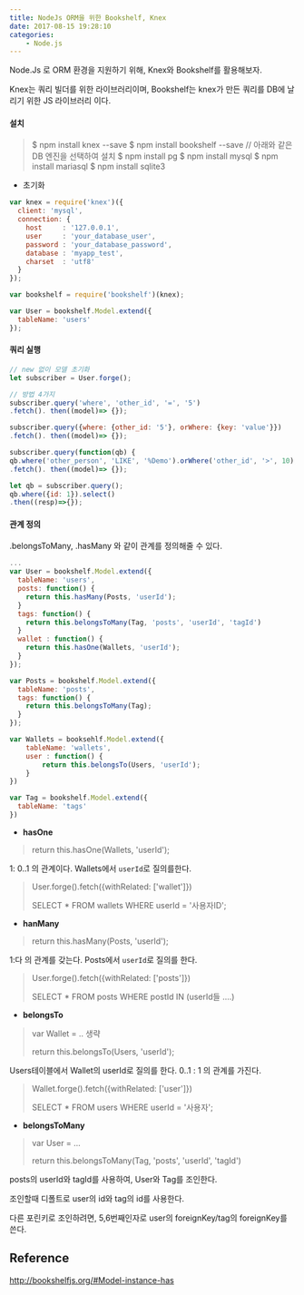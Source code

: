 ```yaml
---
title: NodeJs ORM을 위한 Bookshelf, Knex
date: 2017-08-15 19:28:10
categories:
    - Node.js
---
```


Node.Js 로 ORM 환경을 지원하기 위해, Knex와 Bookshelf를 활용해보자.

Knex는 쿼리 빌더를 위한 라이브러리이며, Bookshelf는 knex가 만든 쿼리를 DB에 날리기 위한 JS 라이브러리 이다.

#### 설치

> $ npm install knex --save
> $ npm install bookshelf --save
> // 아래와 같은 DB 엔진을 선택하여 설치
> $ npm install pg
> $ npm install mysql
> $ npm install mariasql
> $ npm install sqlite3

- 초기화

````javascript
var knex = require('knex')({
  client: 'mysql',
  connection: {
    host     : '127.0.0.1',
    user     : 'your_database_user',
    password : 'your_database_password',
    database : 'myapp_test',
    charset  : 'utf8'
  }
});

var bookshelf = require('bookshelf')(knex);

var User = bookshelf.Model.extend({
  tableName: 'users'
});
````

#### 쿼리 실행

````javascript
// new 없이 모델 초기화
let subscriber = User.forge();

// 방법 4가지
subscriber.query('where', 'other_id', '=', '5')
.fetch(). then((model)=> {});

subscriber.query({where: {other_id: '5'}, orWhere: {key: 'value'}})
.fetch(). then((model)=> {});

subscriber.query(function(qb) {
qb.where('other_person', 'LIKE', '%Demo').orWhere('other_id', '>', 10);})
.fetch(). then((model)=> {});

let qb = subscriber.query();
qb.where({id: 1}).select()
.then((resp)=>{});
````

#### 관계 정의

.belongsToMany, .hasMany 와 같이 관계를 정의해줄 수 있다.

````javascript
...
var User = bookshelf.Model.extend({
  tableName: 'users',
  posts: function() {
    return this.hasMany(Posts, 'userId');
  }
  tags: function() {
  	return this.belongsToMany(Tag, 'posts', 'userId', 'tagId')  
  }
  wallet : function() {
  	return this.hasOne(Wallets, 'userId');  
  }
});

var Posts = bookshelf.Model.extend({
  tableName: 'posts',
  tags: function() {
    return this.belongsToMany(Tag);
  }
});

var Wallets = booksehlf.Model.extend({
    tableName: 'wallets',
    user : function() {
        return this.belongsTo(Users, 'userId');
    }
})

var Tag = bookshelf.Model.extend({
  tableName: 'tags'
})
````

- **hasOne**

> return this.hasOne(Wallets, 'userId');  

1: 0..1 의 관계이다.  Wallets에서 `userId`로 질의를한다. 

> User.forge().fetch({withRelated: ['wallet']})
>
> SELECT * FROM wallets WHERE userId = '사용자ID';

- **hanMany**

> return this.hasMany(Posts, 'userId');

1:다 의 관계를 갖는다.  Posts에서 `userId`로 질의를 한다.

> User.forge().fetch({withRelated: ['posts']})
>
> SELECT * FROM posts WHERE  postId IN (userId들 ....)

- **belongsTo** 

> var Wallet = .. 생략
>
> return this.belongsTo(Users, 'userId');

Users테이블에서 Wallet의 userId로 질의를 한다. 0..1 : 1 의 관계를 가진다.

> Wallet.forge().fetch({withRelated: ['user']})
>
> SELECT * FROM users WHERE userId = '사용자';

- **belongsToMany**

> var User = ...
>
> return this.belongsToMany(Tag, 'posts', 'userId', 'tagId')  

posts의 userId와 tagId를 사용하여, User와 Tag를 조인한다.

조인할때 디폴트로 user의 id와 tag의 id를 사용한다.

다른 포린키로 조인하려면, 5,6번째인자로 user의 foreignKey/tag의 foreignKey를 쓴다.

## Reference

http://bookshelfjs.org/#Model-instance-has